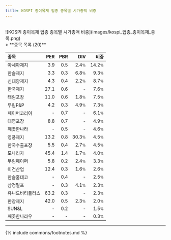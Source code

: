 ```yaml
---
title: KOSPI 종이목재 업종 종목별 시가총액 비중
---
```

<br>
![KOSPI 종이목재 업종 종목별 시가총액 비중](images/kospi_업종_종이목재_종목.png)
<br>
> **종목 목록 (20)**<a id="list"></a>

| **종목** | **PER** | **PBR** | **DIV** | **비중** |
| :------- | ------: | ------: | ------: | -------: |
| 아세아제지 | 3.9 | 0.5 | 2.4<small>%</small> | 14.2<small>%</small> |
| 한솔제지 | 3.3 | 0.3 | 6.8<small>%</small> | 9.3<small>%</small> |
| 신대양제지 | 4.3 | 0.4 | 2.2<small>%</small> | 8.7<small>%</small> |
| 한국제지 | 27.1 | 0.6 | - | 7.6<small>%</small> |
| 태림포장 | 11.0 | 0.6 | 1.8<small>%</small> | 7.5<small>%</small> |
| 무림P&P | 4.2 | 0.3 | 4.9<small>%</small> | 7.3<small>%</small> |
| 페이퍼코리아 | - | 0.7 | - | 6.1<small>%</small> |
| 대영포장 | 8.8 | 0.7 | - | 4.9<small>%</small> |
| 깨끗한나라 | - | 0.5 | - | 4.6<small>%</small> |
| 영풍제지 | 13.2 | 0.8 | 30.3<small>%</small> | 4.5<small>%</small> |
| 한국수출포장 | 5.5 | 0.4 | 2.7<small>%</small> | 4.5<small>%</small> |
| 모나리자 | 45.4 | 1.4 | 1.7<small>%</small> | 4.0<small>%</small> |
| 무림페이퍼 | 5.8 | 0.2 | 2.4<small>%</small> | 3.3<small>%</small> |
| 이건산업 | 12.4 | 0.3 | 1.6<small>%</small> | 2.6<small>%</small> |
| 한솔홈데코 | - | 0.4 | - | 2.5<small>%</small> |
| 삼정펄프 | - | 0.3 | 4.1<small>%</small> | 2.3<small>%</small> |
| 유니드비티플러스 | 63.2 | 0.3 | - | 2.3<small>%</small> |
| 한창제지 | 42.0 | 0.5 | 2.3<small>%</small> | 2.0<small>%</small> |
| SUN&L | - | 0.2 | - | 1.5<small>%</small> |
| 깨끗한나라우 | - | - | - | 0.3<small>%</small> |

---
{% include commons/footnotes.md %}